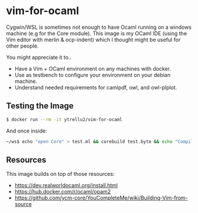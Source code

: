 # vim-for-ocaml

Cygwin/WSL is sometimes not enough to have Ocaml running on a windows machine
(e.g for the Core module).
This image is my OCaml IDE (using the Vim editor with merlin & ocp-indent)
which I thought might be useful for other people.

You might appreciate it to..
- Have a Vim + OCaml environment on any machines with docker.
- Use as testbench to configure your environment on your debian machine.
- Understand needed requirements for camlpdf, owl, and owl-plplot.

## Testing the Image

```bash
$ docker run --rm -it ytrellu2/vim-for-ocaml
```
And once inside:
```bash
~/ws$ echo "open Core" > test.ml && corebuild test.byte && echo "Compiled!"
```

## Resources

This image builds on top of those resources:

- https://dev.realworldocaml.org/install.html
- https://hub.docker.com/r/ocaml/opam2
- https://github.com/ycm-core/YouCompleteMe/wiki/Building-Vim-from-source
